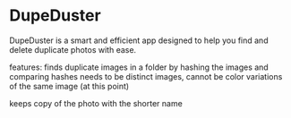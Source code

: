 # DupeDuster
DupeDuster is a smart and efficient app designed to help you find and delete duplicate photos with ease.


features:
finds duplicate images in a folder by hashing the images and comparing hashes
needs to be distinct images, cannot be color variations of the same image (at this point)

keeps copy of the photo with the shorter name